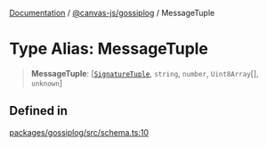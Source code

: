 [Documentation](../../../packages.md) / [@canvas-js/gossiplog](../index.md) / MessageTuple

# Type Alias: MessageTuple

> **MessageTuple**: [[`SignatureTuple`](SignatureTuple.md), `string`, `number`, `Uint8Array`[], `unknown`]

## Defined in

[packages/gossiplog/src/schema.ts:10](https://github.com/canvasxyz/canvas/blob/62d177fb446565afa753f83091e84331fbd47245/packages/gossiplog/src/schema.ts#L10)
